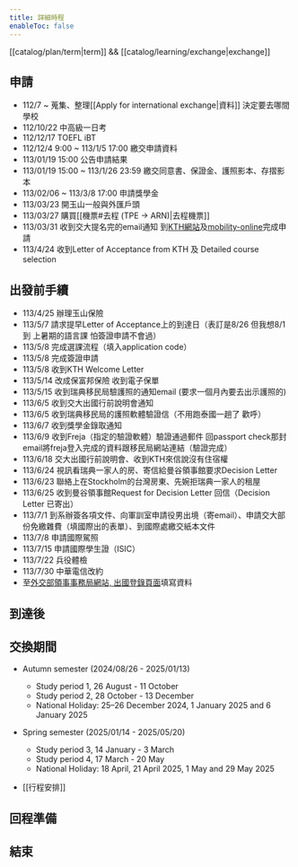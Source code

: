 ```yaml
---
title: 詳細時程
enableToc: false
---
```


[[catalog/plan/term|term]] && [[catalog/learning/exchange|exchange]]

## 申請

- 112/7 ~ 蒐集、整理[[Apply for international exchange|資料]] 決定要去哪間學校
- 112/10/22 中高級一日考
- 112/12/17 TOEFL iBT
- 112/12/4 9:00 ~ 113/1/5 17:00 繳交申請資料
- 113/01/19 15:00 公告申請結果
- 113/01/19 15:00 ~ 113/1/26 23:59 繳交同意書、保證金、護照影本、存摺影本
- 113/02/06 ~ 113/3/8 17:00 申請獎學金
- 113/03/23 開玉山一般與外匯戶頭
- 113/03/27 購買[[機票#去程 (TPE -> ARN)|去程機票]]
- 113/03/31 收到交大提名完的email通知 到[KTH網站](https://www.kth.se/en/studies/exchange/general/how-to-apply-for-exchange-studies-1.7972)及[mobility-online](https://mobility.sys.kth.se/LoginServlet?org_id=59&sprache=en&isEmbedded=0&loginType=Y&identifier=STOCKHO04)完成申請
- 113/4/24 收到Letter of Acceptance from KTH 及 Detailed course selection

## 出發前手續

- 113/4/25 辦理玉山保險
- 113/5/7 請求提早Letter of Acceptance上的到達日（表訂是8/26 但我想8/1到 上暑期的語言課 怕簽證申請不會過）
- 113/5/8 完成選課流程（填入application code）
- 113/5/8 完成簽證申請
- 113/5/8 收到KTH Welcome Letter
- 113/5/14 改成保富邦保險 收到電子保單
- 113/5/15 收到瑞典移民局驗護照的通知email (要求一個月內要去出示護照的)
- 113/6/5 收到交大出國行前說明會通知
- 113/6/5 收到瑞典移民局的護照軟體驗證信（不用跑泰國一趟了 歡呼）
- 113/6/7 收到獎學金錄取通知
- 113/6/9 收到Freja（指定的驗證軟體）驗證通過郵件 回passport check那封email將freja登入完成的資料跟移民局網站連結（驗證完成）
- 113/6/18 交大出國行前說明會、收到KTH來信說沒有住宿權
- 113/6/24 視訊看瑞典一家人的房、寄信給曼谷領事館要求Decision Letter
- 113/6/23 聯絡上在Stockholm的台灣房東、先婉拒瑞典一家人的租屋
- 113/6/25 收到曼谷領事館Request for Decision Letter 回信（Decision Letter 已寄出）
- 113/7/1 到系辦簽各項文件、向軍訓室申請役男出境（寄email）、申請交大部份免繳雜費（填國際出的表單）、到國際處繳交紙本文件
- 113/7/8 申請國際駕照
- 113/7/15 申請國際學生證（ISIC）
- 113/7/22 兵役體檢
- 113/7/30 中華電信改約
- 至[外交部領事事務局網站, 出國登錄頁面](https://www.boca.gov.tw/sp-abre-sform-1.html)填寫資料

## 到達後

## 交換期間

- Autumn semester (2024/08/26 - 2025/01/13)
  - Study period 1, 26 August - 11 October
  - Study period 2, 28 October - 13 December
  - National Holiday: 25–26 December 2024, 1 January 2025 and 6 January 2025

- Spring semester (2025/01/14 - 2025/05/20)
  - Study period 3, 14 January - 3 March
  - Study period 4, 17 March - 20 May
  - National Holiday: 18 April, 21 April 2025, 1 May and 29 May 2025

- [[行程安排]]

## 回程準備

## 結束
